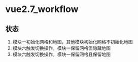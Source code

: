 # vue2.7_workflow

## 状态
1. 模块一初始化网格和地图，其他模块初始化网格不初始化地图
2. 模块六触发切换操作，模块一保留网格但隐藏地图
3. 模块六触发切换操作，模块一保留网格且保留地图
